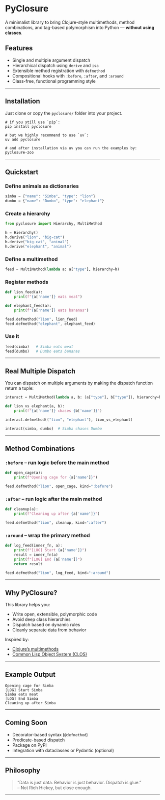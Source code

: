 # PyClosure

A minimalist library to bring Clojure-style multimethods, method combinations, and tag-based polymorphism into Python — **without using classes**.

## Features

- Single and multiple argument dispatch  
- Hierarchical dispatch using `derive` and `isa`  
- Extensible method registration with `defmethod`  
- Compositional hooks with `:before`, `:after`, and `:around`  
- Class-free, functional programming style

---

## Installation

Just clone or copy the `pyclosure/` folder into your project.

```
# if you still use `pip`:
pip install pyclosure

# but we highly recommend to use `uv`:
uv add pyclosure

# and after installation via uv you can run the examples by:
pyclosure-zoo

```


---

## Quickstart

### Define animals as dictionaries

```python
simba = {"name": "Simba", "type": "lion"}
dumbo = {"name": "Dumbo", "type": "elephant"}
```

### Create a hierarchy

```python
from pyclosure import Hierarchy, MultiMethod

h = Hierarchy()
h.derive("lion", "big-cat")
h.derive("big-cat", "animal")
h.derive("elephant", "animal")
```

### Define a multimethod

```python
feed = MultiMethod(lambda a: a["type"], hierarchy=h)
```

### Register methods

```python
def lion_feed(a):
    print(f"{a['name']} eats meat")

def elephant_feed(a):
    print(f"{a['name']} eats bananas")

feed.defmethod("lion", lion_feed)
feed.defmethod("elephant", elephant_feed)
```

### Use it

```python
feed(simba)   # Simba eats meat
feed(dumbo)   # Dumbo eats bananas
```

---

## Real Multiple Dispatch

You can dispatch on multiple arguments by making the dispatch function return a tuple:

```python
interact = MultiMethod(lambda a, b: (a["type"], b["type"]), hierarchy=h)

def lion_vs_elephant(a, b):
    print(f"{a['name']} chases {b['name']}")

interact.defmethod(("lion", "elephant"), lion_vs_elephant)

interact(simba, dumbo)  # Simba chases Dumbo
```

---

## Method Combinations

### `:before` – run logic before the main method

```python
def open_cage(a):
    print(f"Opening cage for {a['name']}")

feed.defmethod("lion", open_cage, kind=":before")
```

### `:after` – run logic after the main method

```python
def cleanup(a):
    print(f"Cleaning up after {a['name']}")

feed.defmethod("lion", cleanup, kind=":after")
```

### `:around` – wrap the primary method

```python
def log_feed(inner_fn, a):
    print(f"[LOG] Start {a['name']}")
    result = inner_fn(a)
    print(f"[LOG] End {a['name']}")
    return result

feed.defmethod("lion", log_feed, kind=":around")
```

---

## Why PyClosure?

This library helps you:

- Write open, extensible, polymorphic code
- Avoid deep class hierarchies
- Dispatch based on dynamic rules
- Cleanly separate data from behavior

Inspired by:
- [Clojure’s multimethods](https://clojure.org/reference/multimethods)
- [Common Lisp Object System (CLOS)](https://clos-mop.hexstreamsoft.com/)

---

## Example Output

```text
Opening cage for Simba
[LOG] Start Simba
Simba eats meat
[LOG] End Simba
Cleaning up after Simba
```

---

## Coming Soon

- Decorator-based syntax (`@defmethod`)
- Predicate-based dispatch
- Package on PyPI
- Integration with dataclasses or Pydantic (optional)

---

## Philosophy

> “Data is just data. Behavior is just behavior. Dispatch is glue.”  
> – Not Rich Hickey, but close enough.

---

